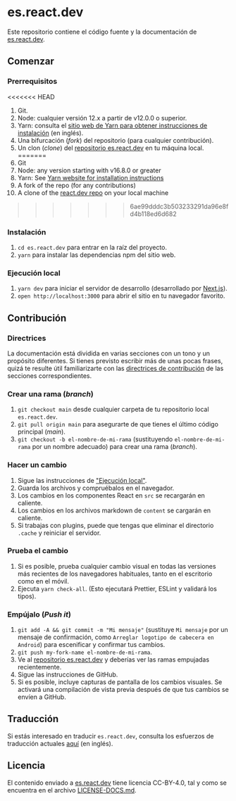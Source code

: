 # es.react.dev

Este repositorio contiene el código fuente y la documentación de [es.react.dev](https://es.react.dev/).

## Comenzar

### Prerrequisitos

<<<<<<< HEAD
1. Git.
1. Node: cualquier versión 12.x a partir de v12.0.0 o superior.
1. Yarn: consulta el [sitio web de Yarn para obtener instrucciones de instalación](https://yarnpkg.com/lang/en/docs/install/) (en inglés).
1. Una bifurcación (_fork_) del repositorio (para cualquier contribución).
1. Un clon (_clone_) del [repositorio es.react.dev](https://github.com/reactjs/es.react.dev) en tu máquina local.
=======
1. Git
1. Node: any version starting with v16.8.0 or greater
1. Yarn: See [Yarn website for installation instructions](https://yarnpkg.com/lang/en/docs/install/)
1. A fork of the repo (for any contributions)
1. A clone of the [react.dev repo](https://github.com/reactjs/react.dev) on your local machine
>>>>>>> 6ae99dddc3b503233291da96e8fd4b118ed6d682

### Instalación

1. `cd es.react.dev` para entrar en la raíz del proyecto.
2. `yarn` para instalar las dependencias npm del sitio web.

### Ejecución local

1. `yarn dev` para iniciar el servidor de desarrollo (desarrollado por [Next.js](https://nextjs.org/)).
1. `open http://localhost:3000` para abrir el sitio en tu navegador favorito.

## Contribución

### Directrices

La documentación está dividida en varias secciones con un tono y un propósito diferentes. Si tienes previsto escribir más de unas pocas frases, quizá te resulte útil familiarizarte con las [directrices de contribución](https://github.com/reactjs/es.react.dev/blob/main/CONTRIBUTING.md#guidelines-for-text) de las secciones correspondientes.

### Crear una rama (_branch_)

1. `git checkout main` desde cualquier carpeta de tu repositorio local `es.react.dev`.
1. `git pull origin main` para asegurarte de que tienes el último código principal (_main_).
1. `git checkout -b el-nombre-de-mi-rama` (sustituyendo `el-nombre-de-mi-rama` por un nombre adecuado) para crear una rama (_branch_).

### Hacer un cambio

1. Sigue las instrucciones de ["Ejecución local"](#ejecución-local).
1. Guarda los archivos y compruébalos en el navegador.
1. Los cambios en los componentes React en `src` se recargarán en caliente.
1. Los cambios en los archivos markdown de `content` se cargarán en caliente.
1. Si trabajas con plugins, puede que tengas que eliminar el directorio `.cache` y reiniciar el servidor.

### Prueba el cambio

1. Si es posible, prueba cualquier cambio visual en todas las versiones más recientes de los navegadores habituales, tanto en el escritorio como en el móvil.
2. Ejecuta `yarn check-all`. (Esto ejecutará Prettier, ESLint y validará los tipos).

### Empújalo (_Push it_)

1. `git add -A && git commit -m "Mi mensaje"` (sustituye `Mi mensaje` por un mensaje de confirmación, como `Arreglar logotipo de cabecera en Android`) para escenificar y confirmar tus cambios.
1. `git push my-fork-name el-nombre-de-mi-rama`.
1. Ve al [repositorio es.react.dev](https://github.com/reactjs/es.react.dev) y deberías ver las ramas empujadas recientemente.
1. Sigue las instrucciones de GitHub.
1. Si es posible, incluye capturas de pantalla de los cambios visuales. Se activará una compilación de vista previa después de que tus cambios se envíen a GitHub.

## Traducción

Si estás interesado en traducir `es.react.dev`, consulta los esfuerzos de traducción actuales [aquí](https://github.com/reactjs/react.dev/issues/4135) (en inglés).

## Licencia

El contenido enviado a [es.react.dev](https://es.react.dev/) tiene licencia CC-BY-4.0, tal y como se encuentra en el archivo [LICENSE-DOCS.md](https://github.com/reactjs/es.react.dev/blob/main/LICENSE-DOCS.md).
